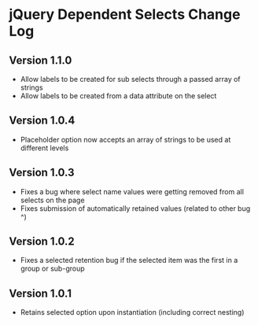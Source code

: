 # jQuery Dependent Selects Change Log

## Version 1.1.0

- Allow labels to be created for sub selects through a passed array of strings
- Allow labels to be created from a data attribute on the select

## Version 1.0.4

- Placeholder option now accepts an array of strings to be used at different levels

## Version 1.0.3

- Fixes a bug where select name values were getting removed from all selects on the page
- Fixes submission of automatically retained values (related to other bug ^)

## Version 1.0.2

- Fixes a selected retention bug if the selected item was the first in a group or sub-group

## Version 1.0.1

- Retains selected option upon instantiation (including correct nesting)
